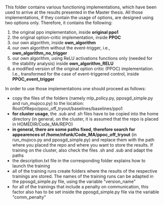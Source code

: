 This folder contains various functioning implementations, which have been used to arrive at the results presented in the Master thesis. All those implementations, if they contain the usage of options, are designed using two options only. Therefore, it contains the following:
1. the original ppo implementation, inside **original ppo1** 
1. the original option-critic implementation, inside **PPOC**
1. our own algorithm, inside **own_algorithm**
1. our own algorithm without the event-trigger, i.e., **own_algorithm_no_trigger**
1. our own algorithm, using ReLU activations functions only (needed for the stability analysis) inside **own_algorithm_RELU**
1. a modified version of the original option critic (PPOC) implementation. I.e., transformed for the case of event-triggered control, inside **PPOC_event_trigger** 

In order to use those implementations one should proceed as follows:
* copy the files of the folders (namely mlp_policy.py, pposgd_simple.py and run_mujoco.py) to the location: RootOfRepo/ppoc_off_tryout/baselines/baselines/ppo1
* **for cluster usage**, the .sub and .sh files have to be copied into the home directory (in general, on the cluster, it is assumed that the repo is placed in HOMEDIR/Code_MA/REPO)
* **in general, there are some paths fixed, therefore search for appearences of /home/nfunk/Code_MA/ppoc_off_tryout** (in run_mujoco.py and pposgd_simple.py) and replace them with the path where you placed the repo and where you want to store the results. If training on the cluster, also check the files .sh and .sub and adapt the paths 
* the description.txt file in the corresponding folder explains how to launch the training
* all of the training runs create folders where the results of the respective trainings are stored. The names of the training runs can be adapted in the pposgd_simple.py file, using the variable "version_name"
* for all of the trainings that include a penalty on communication, this factor also has to be set inside the pposgd_simple.py file via the variable "comm_penalty"
